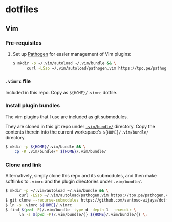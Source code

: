# dotfiles

## Vim

### Pre-requisites

1.  Set up [Pathogen](https://github.com/tpope/vim-pathogen) for easier
    management of Vim plugins:

    ```sh
    $ mkdir -p ~/.vim/autoload ~/.vim/bundle && \
          curl -LSso ~/.vim/autoload/pathogen.vim https://tpo.pe/pathogen.vim
    ```

### `.vimrc` file

Included in this repo. Copy as `${HOME}/.vimrc` dotfile.

### Install plugin bundles

The vim plugins that I use are included as git submodules.

They are cloned in this git repo under [`.vim/bundle/`](.vim/bundle) directory.
Copy the contents therein into the current workspace's `${HOME}/.vim/bundle/`
directory.

```sh
$ mkdir -p ${HOME}/.vim/bundle && \
    cp -R .vim/bundle/* ${HOME}/.vim/bundle/
```

### Clone and link

Alternatively, simply clone this repo and its submodules, and then make
softlinks to `.vimrc` and the plugin directories under `.vim/bundle/`.

```sh
$ mkdir -p ~/.vim/autoload ~/.vim/bundle && \
      curl -LSso ~/.vim/autoload/pathogen.vim https://tpo.pe/pathogen.vim
$ git clone --recurse-submodules https://github.com/santoso-wijaya/dotfiles.git
$ ln -s .vimrc ${HOME}/.vimrc
$ find $(pwd -P)/.vim/bundle -type d -depth 1  -execdir \
      ln -s $(pwd -P)/.vim/bundle/{} ${HOME}/.vim/bundle/{} \;
```

